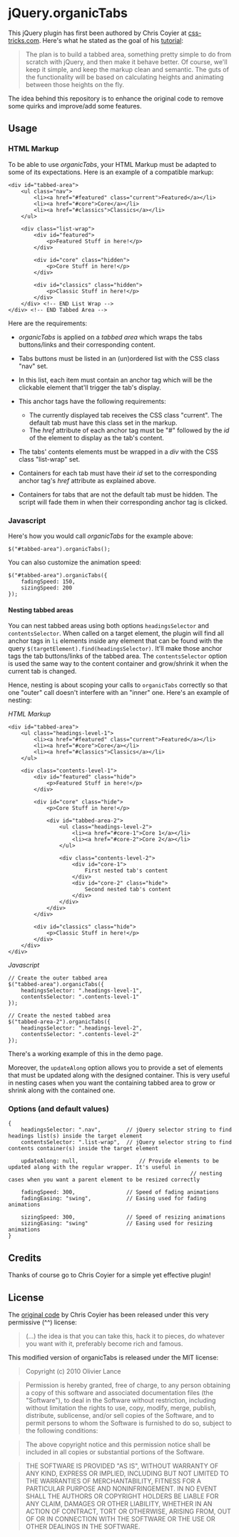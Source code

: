 
jQuery.organicTabs
=============

This jQuery plugin has first been authored by Chris Coyier at [css-tricks.com](http://css-tricks.com/4530-organic-tabs/).
Here's what he stated as the goal of his [tutorial](http://css-tricks.com/4530-organic-tabs/):

> The plan is to build a tabbed area, something pretty simple to do from scratch with jQuery, and then make it behave better. Of course, we'll keep it simple, and keep the markup clean and semantic. The guts of the functionality will be based on calculating heights and animating between those heights on the fly.


The idea behind this repository is to enhance the original code to remove some quirks and improve/add some features.


Usage
-----

### HTML Markup

To be able to use _organicTabs_, your HTML Markup must be adapted to some of its expectations.
Here is an example of a compatible markup:

    <div id="tabbed-area">
        <ul class="nav">
            <li><a href="#featured" class="current">Featured</a></li>
            <li><a href="#core">Core</a></li>
            <li><a href="#classics">Classics</a></li>
        </ul>

        <div class="list-wrap">
            <div id="featured">
                <p>Featured Stuff in here!</p>
            </div>

            <div id="core" class="hidden">
                <p>Core Stuff in here!</p>
            </div>

            <div id="classics" class="hidden">
                <p>Classic Stuff in here!</p>
            </div>
        </div> <!-- END List Wrap -->
    </div> <!-- END Tabbed Area -->


Here are the requirements:

   - _organicTabs_ is applied on a _tabbed area_ which wraps the tabs buttons/links and their corresponding content.

   - Tabs buttons must be listed in an (un)ordered list with the CSS class "nav" set.

   - In this list, each item must contain an anchor tag which will be the clickable element that'll trigger the tab's display.

   - This anchor tags have the following requirements:
     - The currently displayed tab receives the CSS class "current". The default tab must have this class set in the markup.
     - The _href_ attribute of each anchor tag must be "#" followed by the _id_ of the element to display as the tab's content.

   - The tabs' contents elements must be wrapped in a _div_ with the CSS class "list-wrap" set.
  
   - Containers for each tab must have their _id_ set to the corresponding anchor tag's _href_ attribute as explained above.

   - Containers for tabs that are not the default tab must be hidden. The script will fade them in when their corresponding anchor tag is clicked.


### Javascript

Here's how you would call _organicTabs_ for the example above:

    $("#tabbed-area").organicTabs();

You can also customize the animation speed:

    $("#tabbed-area").organicTabs({
        fadingSpeed: 150,
        sizingSpeed: 200
    });


#### Nesting tabbed areas

You can nest tabbed areas using both options ```headingsSelector``` and ```contentsSelector```.
When called on a target element, the plugin will find all anchor tags in ```li``` elements inside any element that can be found with the query ```$(targetElement).find(headingsSelector)```. It'll make those anchor tags the tab buttons/links of the tabbed area.
The ```contentsSelector``` option is used the same way to the content container and grow/shrink it when the current tab is changed.

Hence, nesting is about scoping your calls to ```organicTabs``` correctly so that one "outer" call doesn't interfere with an "inner" one.
Here's an example of nesting:

*HTML Markup*

    <div id="tabbed-area">
        <ul class="headings-level-1">
            <li><a href="#featured" class="current">Featured</a></li>
            <li><a href="#core">Core</a></li>
            <li><a href="#classics">Classics</a></li>
        </ul>

        <div class="contents-level-1">
            <div id="featured" class="hide">
                <p>Featured Stuff in here!</p>
            </div>

            <div id="core" class="hide">
                <p>Core Stuff in here!</p>
                
                <div id="tabbed-area-2">
                    <ul class="headings-level-2">
                        <li><a href="#core-1">Core 1</a></li>
                        <li><a href="#core-2">Core 2</a></li>
                    </ul>
                    
                    <div class="contents-level-2">
                        <div id="core-1">
                            First nested tab's content
                        </div>
                        <div id="core-2" class="hide">
                            Second nested tab's content
                        </div>
                    </div>
                </div>
            </div>

            <div id="classics" class="hide">
                <p>Classic Stuff in here!</p>
            </div>
        </div>
    </div>

*Javascript*

    // Create the outer tabbed area
    $("tabbed-area").organicTabs({
        headingsSelector: ".headings-level-1",
        contentsSelector: ".contents-level-1"
    });
    
    // Create the nested tabbed area
    $("tabbed-area-2").organicTabs({
        headingsSelector: ".headings-level-2",
        contentsSelector: ".contents-level-2"
    });

There's a working example of this in the demo page.

Moreover, the ```updateAlong``` option allows you to provide a set of elements that must be updated along with the designed container. This is very useful in nesting cases when you want 
the containing tabbed area to grow or shrink along with the contained one.

### Options (and default values)

    {
        headingsSelector: ".nav",        // jQuery selector string to find headings list(s) inside the target element
        contentsSelector: ".list-wrap",  // jQuery selector string to find contents container(s) inside the target element
      
        updateAlong: null,	      			 // Provide elements to be updated along with the regular wrapper. It's useful in
				                    						 // nesting cases when you want a parent element to be resized correctly
      
        fadingSpeed: 300,                // Speed of fading animations
        fadingEasing: "swing",           // Easing used for fading animations
      
        sizingSpeed: 300,                // Speed of resizing animations
        sizingEasing: "swing"            // Easing used for resizing animations
    }


Credits
-------

Thanks of course go to Chris Coyier for a simple yet effective plugin!

License
-------

The [original code](http://css-tricks.com/4530-organic-tabs/) by Chris Coyier has been released under this very permissive (^^) license:

> (...) the idea is that you can take this, hack it to pieces, do whatever you want with it, preferably become rich and famous.


This modified version of organicTabs is released under the MIT license:

> Copyright (c) 2010 Olivier Lance

> Permission is hereby granted, free of charge, to any person obtaining
a copy of this software and associated documentation files (the
"Software"), to deal in the Software without restriction, including
without limitation the rights to use, copy, modify, merge, publish,
distribute, sublicense, and/or sell copies of the Software, and to
permit persons to whom the Software is furnished to do so, subject to
the following conditions:

> The above copyright notice and this permission notice shall be
included in all copies or substantial portions of the Software.

> THE SOFTWARE IS PROVIDED "AS IS", WITHOUT WARRANTY OF ANY KIND,
EXPRESS OR IMPLIED, INCLUDING BUT NOT LIMITED TO THE WARRANTIES OF
MERCHANTABILITY, FITNESS FOR A PARTICULAR PURPOSE AND
NONINFRINGEMENT. IN NO EVENT SHALL THE AUTHORS OR COPYRIGHT HOLDERS BE
LIABLE FOR ANY CLAIM, DAMAGES OR OTHER LIABILITY, WHETHER IN AN ACTION
OF CONTRACT, TORT OR OTHERWISE, ARISING FROM, OUT OF OR IN CONNECTION
WITH THE SOFTWARE OR THE USE OR OTHER DEALINGS IN THE SOFTWARE.